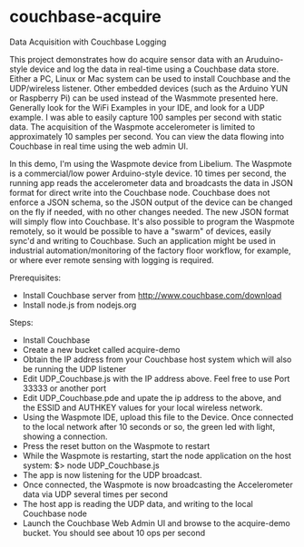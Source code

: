 couchbase-acquire
=================

Data Acquisition with Couchbase Logging

This project demonstrates how do acquire sensor data with an Aruduino-style device and log the data in real-time using a Couchbase data store. Either a PC, Linux or Mac system can be used to install Couchbase and the UDP/wireless listener. Other embedded devices (such as the Arduino YUN or Raspberry Pi) can be used instead of the Wasmmote presented here. Generally look for the WiFi Examples in your IDE, and look for a UDP example. I was able to easily capture 100 samples per second with static data. The acquisition of the Waspmote accelerometer is limited to approximately 10 samples per second. You can view the data flowing into Couchbase in real time using the web admin UI.

In this demo, I'm using the Waspmote device from Libelium. The Waspmote is a commercial/low power Arduino-style device. 10 times per second, the running app reads the accelerometer data and broadcasts the data in JSON format for direct write into the Couchbase node. Couchbase does not enforce a JSON schema, so the JSON output of the device can be changed on the fly if needed, with no other changes needed. The new JSON format will simply flow into Couchbase. It's also possible to program the Waspmote remotely, so it would be possible to have a "swarm" of devices, easily sync'd and writing to Couchbase. Such an application might be used in industrial automation/monitoring of the factory floor workflow, for example, or where ever remote sensing with logging is required.

Prerequisites:

* Install Couchbase server from http://www.couchbase.com/download
* Install node.js from nodejs.org



Steps:

* Install Couchbase
* Create a new bucket called acquire-demo
* Obtain the IP address from your Couchbase host system which will also be running the UDP listener
* Edit UDP_Couchbase.js with the IP address above. Feel free to use Port 33333 or another port
* Edit UDP_Couchbase.pde and upate the ip address to the above, and the ESSID and AUTHKEY values for your local wireless network.
* Using the Waspmote IDE, upload this file to the Device. Once connected to the local network after 10 seconds or so, the green led with light, showing a connection.
* Press the reset button on the Waspmote to restart
* While the Waspmote is restarting, start the node application on the host system: $> node UDP_Couchbase.js
* The app is now listening for the UDP broadcast.
* Once connected, the Waspmote is now broadcasting the Accelerometer data via UDP several times per second
* The host app is reading the UDP data, and writing to the local Couchbase node
* Launch the Couchbase Web Admin UI and browse to the acquire-demo bucket. You should see about 10 ops per second


